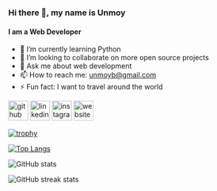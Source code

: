 ### Hi there 👋, my name is Unmoy
#### I am a Web Developer

- 🌱 I’m currently learning Python 
- 👯 I’m looking to collaborate on more open source projects 
- 💬 Ask me about web development 
- 📫 How to reach me: unmoyb@gmail.com 
- ⚡ Fun fact: I want to travel around the world 


[<img src='https://cdn.jsdelivr.net/npm/simple-icons@3.0.1/icons/github.svg' alt='github' height='40'>](https://github.com/Unmoy)  [<img src='https://cdn.jsdelivr.net/npm/simple-icons@3.0.1/icons/linkedin.svg' alt='linkedin' height='40'>](https://www.linkedin.com/in/unmoy/)  [<img src='https://cdn.jsdelivr.net/npm/simple-icons@3.0.1/icons/instagram.svg' alt='instagram' height='40'>](https://www.instagram.com/Unmoy/)  [<img src='https://cdn.jsdelivr.net/npm/simple-icons@3.0.1/icons/icloud.svg' alt='website' height='40'>](https://unmoy-portfolio.web.app/)  

[![trophy](https://github-profile-trophy.vercel.app/?username=Unmoy)](https://github.com/ryo-ma/github-profile-trophy)

[![Top Langs](https://github-readme-stats.vercel.app/api/top-langs/?username=Unmoy)](https://github.com/anuraghazra/github-readme-stats)

![GitHub stats](https://github-readme-stats.vercel.app/api?username=Unmoy&show_icons=true)  

![GitHub streak stats](https://github-readme-streak-stats.herokuapp.com/?user=Unmoy)  



